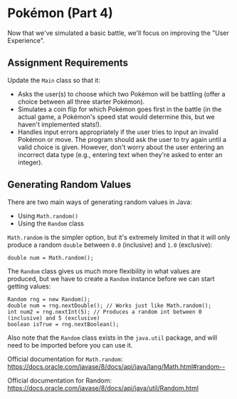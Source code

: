 Pokémon (Part 4)
================

Now that we've simulated a basic battle, we'll focus on improving the "User Experience".

Assignment Requirements
-----------------------

Update the `Main` class so that it:

- Asks the user(s) to choose which two Pokémon will be battling (offer a choice between all three starter Pokémon).
- Simulates a coin flip for which Pokémon goes first in the battle (in the actual game, a Pokémon's speed stat would determine this, but we haven't implemented stats!).
- Handles input errors appropriately if the user tries to input an invalid Pokémon or move. The program should ask the user to try again until a valid choice is given. However, don't worry about the user entering an incorrect data type (e.g., entering text when they're asked to enter an integer).

Generating Random Values
------------------------

There are two main ways of generating random values in Java:

- Using `Math.random()`
- Using the `Random` class

`Math.random` is the simpler option, but it's extremely limited in that it will only produce a random `double` between `0.0` (inclusive) and `1.0` (exclusive):

```
double num = Math.random();
```

The `Random` class gives us much more flexibility in what values are produced, but we have to create a `Random` instance before we can start getting values:

```
Random rng = new Random();
double num = rng.nextDouble(); // Works just like Math.random();
int num2 = rng.nextInt(5); // Produces a random int between 0 (inclusive) and 5 (exclusive)
boolean isTrue = rng.nextBoolean();
```

Also note that the `Random` class exists in the `java.util` package, and will need to be imported before you can use it.

Official documentation for `Math.random`: https://docs.oracle.com/javase/8/docs/api/java/lang/Math.html#random--

Official documentation for Random: https://docs.oracle.com/javase/8/docs/api/java/util/Random.html
